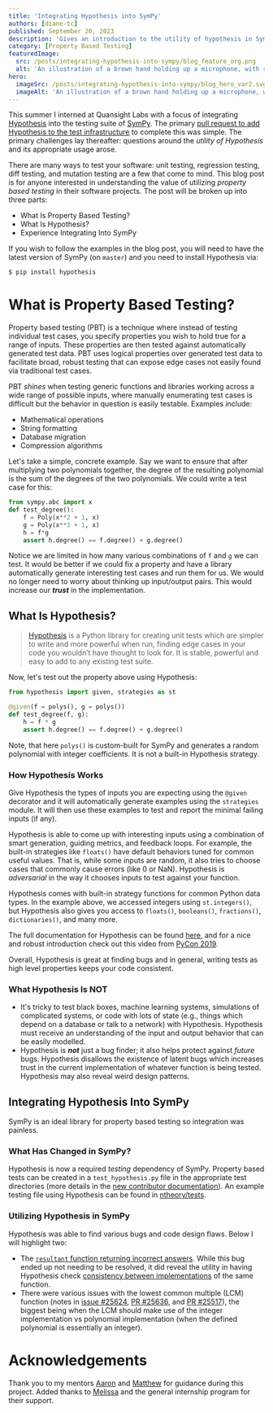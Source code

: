```yaml
---
title: 'Integrating Hypothesis into SymPy'
authors: [diane-tc]
published: September 20, 2023
description: 'Gives an introduction to the utility of hypothesis in SymPy'
category: [Property Based Testing]
featuredImage:
  src: /posts/integrating-hypothesis-into-sympy/blog_feature_org.png
  alt: 'An illustration of a brown hand holding up a microphone, with some graphical elements highlighting the top of the microphone.'
hero:
  imageSrc: /posts/integrating-hypothesis-into-sympy/blog_hero_var2.svg
  imageAlt: 'An illustration of a brown hand holding up a microphone, with some graphical elements highlighting the top of the microphone.'
---
```


This summer I interned at Quansight Labs with a focus of integrating [Hypothesis](https://github.com/HypothesisWorks/hypothesis/) into the testing suite of [SymPy](https://github.com/sympy/sympy). The primary [pull request to add Hypothesis to the test infrastructure](https://github.com/sympy/sympy/pull/25428) to complete this was simple. The primary challenges lay thereafter: questions around the _utility of Hypothesis_ and its appropriate usage arose.

There are many ways to test your software: unit testing, regression testing, diff testing, and mutation testing are a few that come to mind. This blog post is for anyone interested in understanding the value of utilizing _property based testing_ in their software projects. The post will be broken up into three parts:

- What Is Property Based Testing?
- What Is Hypothesis?
- Experience Integrating Into SymPy

If you wish to follow the examples in the blog post, you will need to have the latest version of SymPy (on `master`) and you need to install Hypothesis via:

```bash
$ pip install hypothesis
```

# What is Property Based Testing?

Property based testing (PBT) is a technique where instead of testing individual test cases, you specify properties you wish to hold true for a range of inputs. These properties are then tested against automatically generated test data. PBT uses logical properties over generated test data to facilitate broad, robust testing that can expose edge cases not easily found via traditional test cases.

PBT _shines_ when testing generic functions and libraries working across a wide range of possible inputs, where manually enumerating test cases is difficult but the behavior in question is easily testable. Examples include:

- Mathematical operations
- String formatting
- Database migration
- Compression algorithms

Let's take a simple, concrete example. Say we want to ensure that after multiplying two polynomials together, the degree of the resulting polynomial is the sum of the degrees of the two polynomials. We could write a test case for this:

```python
from sympy.abc import x
def test_degree():
    f = Poly(x**2 + 1, x)
    g = Poly(x**3 + 1, x)
    h = f*g
    assert h.degree() == f.degree() + g.degree()
```

Notice we are limited in how many various combinations of `f` and `g` we can test. It would be better if we could fix a property and have a library automatically generate interesting test cases and run them for us. We would no longer need to worry about thinking up input/output pairs. This would increase our **_trust_** in the implementation.

## What Is Hypothesis?

> [Hypothesis](https://hypothesis.readthedocs.io/en/latest/) is a Python library for creating unit tests which are simpler to write and more powerful when run, finding edge cases in your code you wouldn’t have thought to look for. It is stable, powerful and easy to add to any existing test suite.

Now, let's test out the property above using Hypothesis:

```python
from hypothesis import given, strategies as st

@given(f = polys(), g = polys())
def test_degree(f, g):
    h = f * g
    assert h.degree() == f.degree() + g.degree()
```

Note, that here `polys()` is custom-built for SymPy and generates a random polynomial with integer coefficients. It is not a built-in Hypothesis strategy.

### How Hypothesis Works

Give Hypothesis the types of inputs you are expecting using the `@given` decorator and it will automatically generate examples using the `strategies` module. It will then use these examples to test and report the minimal failing inputs (if any).

Hypothesis is able to come up with interesting inputs using a combination of smart generation, guiding metrics, and feedback loops. For example, the built-in strategies like `floats()` have default behaviors tuned for common useful values. That is, while some inputs are random, it also tries to choose cases that commonly cause errors (like 0 or NaN). Hypothesis is _adversarial_ in the way it chooses inputs to test against your function.

Hypothesis comes with built-in strategy functions for common Python data types. In the example above, we accessed integers using `st.integers()`, but Hypothesis also gives you access to `floats()`, `booleans()`, `fractions()`, `dictionaries()`, and many more.

The full documentation for Hypothesis can be found [here](https://hypothesis.readthedocs.io/en/latest/index.html), and for a nice and robust introduction check out this video from [PyCon 2019](https://youtu.be/KcyGUVzL7HA?si=lglSRamsWsY1YLIR).

Overall, Hypothesis is great at finding bugs and in general, writing tests as high level properties keeps your code consistent.

### What Hypothesis Is NOT

- It's tricky to test black boxes, machine learning systems, simulations of complicated systems, or code with lots of state (e.g., things which depend on a database or talk to a network) with Hypothesis. Hypothesis must receive an understanding of the input and output behavior that can be easily modelled.
- Hypothesis is **_not_** just a bug finder; it also helps protect against _future_ bugs. Hypothesis disallows the existence of latent bugs which increases trust in the current implementation of whatever function is being tested. Hypothesis may also reveal weird design patterns.

## Integrating Hypothesis Into SymPy

SymPy is an ideal library for property based testing so integration was painless.

### What Has Changed in SymPy?

Hypothesis is now a required _testing_ dependency of SymPy. Property based tests can be created in a `test_hypothesis.py` file in the appropriate test directories (more details in the [new contributor documentation](https://github.com/sympy/sympy/blob/master/doc/src/contributing/new-contributors-guide/writing-tests.md#hypothesis-testing)). An example testing file using Hypothesis can be found in [ntheory/tests](https://github.com/sympy/sympy/blob/master/sympy/ntheory/tests/test_hypothesis.py).

### Utilizing Hypothesis in SymPy

Hypothesis was able to find various bugs and code design flaws. Below I will highlight two:

- The [`resultant` function returning incorrect answers](https://github.com/sympy/sympy/issues/25406). While this bug ended up not needing to be resolved, it did reveal the utility in having Hypothesis check [consistency between implementations](https://github.com/sympy/sympy/issues/25406#issuecomment-1652243538) of the same function.
- There were various issues with the lowest common multiple (LCM) function (notes in [issue #25624](https://github.com/sympy/sympy/issues/25624), [PR #25636](https://github.com/sympy/sympy/pull/25636), and [PR #25517](https://github.com/sympy/sympy/pull/25517#issuecomment-1714474991)), the biggest being when the LCM should make use of the integer implementation vs polynomial implementation (when the defined polynomial is essentially an integer).

# Acknowledgements

Thank you to my mentors [Aaron](https://github.com/asmeurer) and [Matthew](https://github.com/honno) for guidance during this project. Added thanks to [Melissa](https://github.com/melissawm) and the general internship program for their support.
